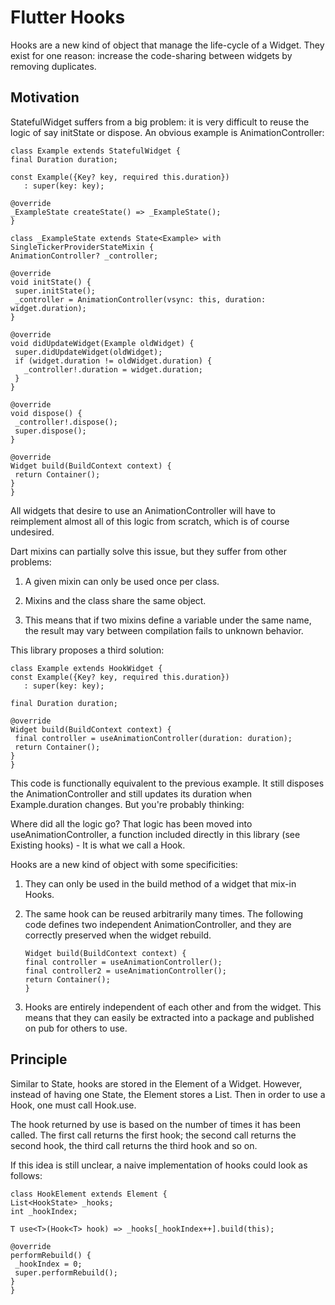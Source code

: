 # Flutter Hooks

Hooks are a new kind of object that manage the life-cycle of a Widget. They exist for one reason: increase the code-sharing between widgets by removing duplicates.

## Motivation

StatefulWidget suffers from a big problem: it is very difficult to reuse the logic of say initState or dispose. An obvious example is AnimationController:

   ```
   class Example extends StatefulWidget {
  final Duration duration;

  const Example({Key? key, required this.duration})
      : super(key: key);

  @override
  _ExampleState createState() => _ExampleState();
}

class _ExampleState extends State<Example> with SingleTickerProviderStateMixin {
  AnimationController? _controller;

  @override
  void initState() {
    super.initState();
    _controller = AnimationController(vsync: this, duration: widget.duration);
  }

  @override
  void didUpdateWidget(Example oldWidget) {
    super.didUpdateWidget(oldWidget);
    if (widget.duration != oldWidget.duration) {
      _controller!.duration = widget.duration;
    }
  }

  @override
  void dispose() {
    _controller!.dispose();
    super.dispose();
  }

  @override
  Widget build(BuildContext context) {
    return Container();
  }
}
   ```

All widgets that desire to use an AnimationController will have to reimplement almost all of this logic from scratch, which is of course undesired.

Dart mixins can partially solve this issue, but they suffer from other problems:

1. A given mixin can only be used once per class.

2. Mixins and the class share the same object.

3. This means that if two mixins define a variable under the same name, the result may vary between compilation fails to unknown behavior.

This library proposes a third solution:

   ```
   class Example extends HookWidget {
  const Example({Key? key, required this.duration})
      : super(key: key);

  final Duration duration;

  @override
  Widget build(BuildContext context) {
    final controller = useAnimationController(duration: duration);
    return Container();
  }
}
   ```

This code is functionally equivalent to the previous example. It still disposes the AnimationController and still updates its duration when Example.duration changes. But you're probably thinking:

Where did all the logic go?
That logic has been moved into useAnimationController, a function included directly in this library (see Existing hooks) - It is what we call a Hook.

Hooks are a new kind of object with some specificities:

1. They can only be used in the build method of a widget that mix-in Hooks.

2. The same hook can be reused arbitrarily many times. The following code defines two independent AnimationController, and they are correctly preserved when the widget rebuild.

   ```
   Widget build(BuildContext context) {
   final controller = useAnimationController();
   final controller2 = useAnimationController();
   return Container();
   }
   ```
   
3. Hooks are entirely independent of each other and from the widget. This means that they can easily be extracted into a package and published on pub for others to use.

## Principle

Similar to State, hooks are stored in the Element of a Widget. However, instead of having one State, the Element stores a List<Hook>. Then in order to use a Hook, one must call Hook.use.

The hook returned by use is based on the number of times it has been called. The first call returns the first hook; the second call returns the second hook, the third call returns the third hook and so on.

If this idea is still unclear, a naive implementation of hooks could look as follows:

   ```
   class HookElement extends Element {
  List<HookState> _hooks;
  int _hookIndex;

  T use<T>(Hook<T> hook) => _hooks[_hookIndex++].build(this);

  @override
  performRebuild() {
    _hookIndex = 0;
    super.performRebuild();
  }
}
   ```

